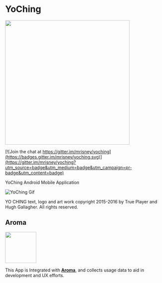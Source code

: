 YoChing
=================================

[<img src="https://raw.githubusercontent.com/yo-ching/yo-ching-ios/master/YoChing/Logo.png" width="400">](http://yoching.net/)


[![Join the chat at https://gitter.im/mrisney/yoching](https://badges.gitter.im/mrisney/yoching.svg)](https://gitter.im/mrisney/yoching?utm_source=badge&utm_medium=badge&utm_campaign=pr-badge&utm_content=badge)


YoChing Android Mobile Application

![YoChing Gif](./YoChing/YoChing-2.gif?raw=true)

YO CHING text, logo and art work copyright 2015-2016 by True Player and Hugh Gallagher. All rights reserved.

## Aroma

[<img src="https://raw.githubusercontent.com/RedRoma/Aroma/develop/Graphics/Logo.png" width="100">](http://aroma.redroma.tech/)

This App is Integrated with [**Aroma**](http://aroma.redroma.tech/), and collects usage data to aid in development and UX efforts.

